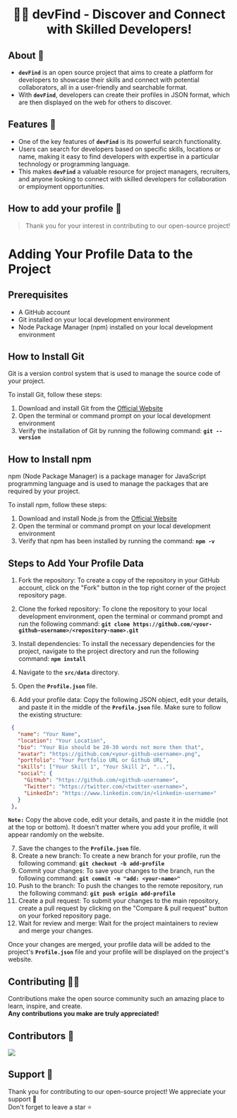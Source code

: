 <div align="center">
<h1>👩‍💻 devFind - Discover and Connect with Skilled Developers!</h1>
</div>

## About 🚀

- **`devFind`** is an open source project that aims to create a platform for developers to showcase their skills and connect with potential collaborators, all in a user-friendly and searchable format.
- With **`devFind`**, developers can create their profiles in JSON format, which are then displayed on the web for others to discover.

## Features 💪

- One of the key features of **`devFind`** is its powerful search functionality.
- Users can search for developers based on specific skills, locations or name, making it easy to find developers with expertise in a particular technology or programming language.
- This makes **`devFind`** a valuable resource for project managers, recruiters, and anyone looking to connect with skilled developers for collaboration or employment opportunities.

## How to add your profile 🤔

> Thank you for your interest in contributing to our open-source project! <br>

# Adding Your Profile Data to the Project

## Prerequisites
- A GitHub account
- Git installed on your local development environment
- Node Package Manager (npm) installed on your local development environment

## How to Install Git
Git is a version control system that is used to manage the source code of your project.

To install Git, follow these steps:
1. Download and install Git from the [Official Website](https://git-scm.com/downloads)
2. Open the terminal or command prompt on your local development environment
3. Verify the installation of Git by running the following command: 
**`git --version`**

## How to Install npm
npm (Node Package Manager) is a package manager for JavaScript programming language and is used to manage the packages that are required by your project. 

To install npm, follow these steps:
1. Download and install Node.js from the [Official Website](https://nodejs.org/en/download/)
2. Open the terminal or command prompt on your local development environment
3. Verify that npm has been installed by running the command: **`npm -v`**

## Steps to Add Your Profile Data

1. Fork the repository: To create a copy of the repository in your GitHub account, click on the "Fork" button in the top right corner of the project repository page.
2. Clone the forked repository: To clone the repository to your local development environment, open the terminal or command prompt and run the following command: 
**`git clone https://github.com/<your-github-username>/<repository-name>.git`**

3. Install dependencies: To install the necessary dependencies for the project, navigate to the project directory and run the following command: 
**`npm install`**

4. Navigate to the **`src/data`** directory.
5. Open the **`Profile.json`** file.
6. Add your profile data: Copy the following JSON object, edit your details, and paste it in the middle of the **`Profile.json`** file. Make sure to follow the existing structure: 

  ```json
   {
     "name": "Your Name",
     "location": "Your Location",
     "bio": "Your Bio should be 20-30 words not more then that",
     "avatar": "https://github.com/<your-github-username>.png",
     "portfolio": "Your Portfolio URL or Github URL",
     "skills": ["Your Skill 1", "Your Skill 2", "..."],
     "social": {
       "GitHub": "https://github.com/<github-username>",
       "Twitter": "https://twitter.com/<twitter-username>",
       "LinkedIn": "https://www.linkedin.com/in/<linkedin-username>"
     }
   },
   ```

   **`Note:`** Copy the above code, edit your details, and paste it in the middle (not at the top or bottom). It doesn't matter where you add your profile, it will appear randomly on the website.

7. Save the changes to the **`Profile.json`** file.
8. Create a new branch: To create a new branch for your profile, run the following command:
**`git checkout -b add-profile`**
9. Commit your changes: To save your changes to the branch, run the following command: 
**`git commit -m "add: <your-name>"`**
10. Push to the branch: To push the changes to the remote repository, run the following command: 
**`git push origin add-profile`**
11. Create a pull request: To submit your changes to the main repository, create a pull request by clicking on the "Compare & pull request" button on your forked repository page.
12. Wait for review and merge: Wait for the project maintainers to review and merge your changes.


Once your changes are merged, your profile data will be added to the project's **`Profile.json`** file and your profile will be displayed on the project's website.

## Contributing 👨‍💻

Contributions make the open source community such an amazing place to learn, inspire, and create. <br>
**Any contributions you make are truly appreciated!**

## Contributors 🤝

<a href="https://github.com/shyamtawli/devFind/graphs/contributors">
  <img src="https://contrib.rocks/image?repo=shyamtawli/devFind" />
</a>

## Support 🙏

Thank you for contributing to our open-source project! We appreciate your support 🚀 <br>
Don't forget to leave a star ⭐️
